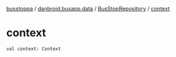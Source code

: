 [busstoppa](../../index.md) / [danbroid.busapp.data](../index.md) / [BusStopRepository](index.md) / [context](./context.md)

# context

`val context: Context`